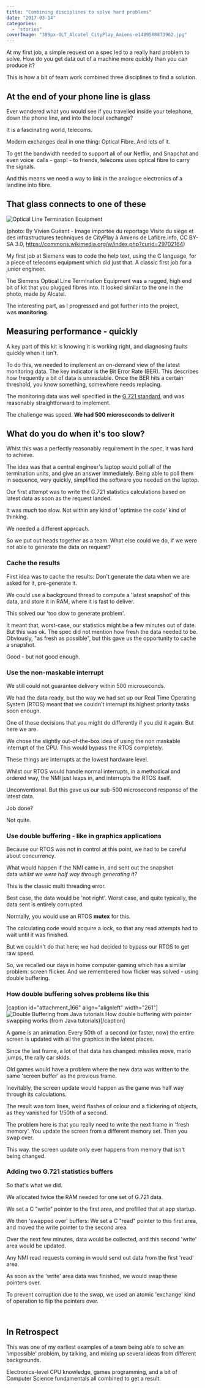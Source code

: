 ```yaml
---
title: "Combining disciplines to solve hard problems"
date: "2017-03-14"
categories: 
  - "stories"
coverImage: "389px-OLT_Alcatel_CityPlay_Amiens-e1489580873962.jpg"
---
```


At my first job, a simple request on a spec led to a really hard problem to solve. How do you get data out of a machine more quickly than you can produce it?

This is how a bit of team work combined three disciplines to find a solution.

<!--more-->

## At the end of your phone line is glass

Ever wondered what you would see if you travelled inside your telephone, down the phone line, and into the local exchange?

It is a fascinating world, telecoms.

Modern exchanges deal in one thing: Optical Fibre. And lots of it.

To get the bandwidth needed to support all of our Netflix, and Snapchat and even voice  calls - gasp! - to friends, telecoms uses optical fibre to carry the signals.

And this means we need a way to link in the analogue electronics of a landline into fibre.

## That glass connects to one of these

![Optical Line Termination Equipment](images/389px-OLT_Alcatel_CityPlay_Amiens-243x300.jpg)

(photo: By Vivien Guéant - Image importée du reportage Visite du siège et des infrastructures techniques de CityPlay à Amiens de Lafibre.info, CC BY-SA 3.0, https://commons.wikimedia.org/w/index.php?curid=29702164)

My first job at Siemens was to code the help text, using the C language, for a piece of telecoms equipment which did just that. A classic first job for a junior engineer.

The Siemens Optical Line Termination Equipment was a rugged, high end bit of kit that you plugged fibres into. It looked similar to the one in the photo, made by Alcatel.

The interesting part, as I progressed and got further into the project, was **monitoring**.

## Measuring performance - quickly

A key part of this kit is knowing it is working right, and diagnosing faults quickly when it isn't.

To do this, we needed to implement an on-demand view of the latest monitoring data. The key indicator is the Bit Error Rate (BER). This describes how frequently a bit of data is unreadable. Once the BER hits a certain threshold, you know something, somewhere needs replacing.

The monitoring data was well specified in the [G.721 standard](https://en.wikipedia.org/wiki/G.726), and was reasonably straightforward to implement.

The challenge was speed. **We had 500 microseconds to deliver it**

## What do you do when it's too slow?

Whlst this was a perfectly reasonably requirement in the spec, it was hard to achieve.

The idea was that a central engineer's laptop would poll all of the termination units, and give an answer immediately. Being able to poll them in sequence, very quickly, simplified the software you needed on the laptop.

Our first attempt was to write the G.721 statistics calculations based on latest data as soon as the request landed.

It was _much_ too slow. Not within any kind of 'optimise the code' kind of thinking.

We needed a different approach.

So we put out heads together as a team. What else could we do, if we were not able to generate the data on request?

### Cache the results

First idea was to cache the results: Don't generate the data when we are asked for it, pre-generate it.

We could use a background thread to compute a 'latest snapshot' of this data, and store it in RAM, where it is fast to deliver.

This solved our 'too slow to generate problem'.

It meant that, worst-case, our statistics might be a few minutes out of date. But this was ok. The spec did not mention how fresh the data needed to be. Obviously, "as fresh as possible", but this gave us the opportunity to cache a snapshot.

Good - but not good enough.

### Use the non-maskable interrupt

We still could not guarantee delivery within 500 microseconds.

We had the data ready, but the way we had set up our Real Time Operating System (RTOS) meant that we couldn't interrupt its highest priority tasks soon enough.

One of those decisions that you might do differently if you did it again. But here we are.

We chose the slightly out-of-the-box idea of using the non maskable interrupt of the CPU. This would bypass the RTOS completely.

These things are interrupts at the lowest hardware level.

Whilst our RTOS would handle normal interrupts, in a methodical and ordered way, the NMI just leaps in, and interrupts the RTOS itself.

Unconventional. But this gave us our sub-500 microsecond response of the latest data.

Job done?

Not quite.

### Use double buffering - like in graphics applications

Because our RTOS was not in control at this point, we had to be careful about concurrency.

What would happen if the NMI came in, and sent out the snapshot data _whilst we were half way through generating it?_

This is the classic multi threading error.

Best case, the data would be 'not right'. Worst case, and quite typically, the data sent is entirely corrupted.

Normally, you would use an RTOS **mutex** for this.

The calculating code would acquire a lock, so that any read attempts had to wait until it was finished.

But we couldn't do that here; we had decided to bypass our RTOS to get raw speed.

So, we recalled our days in home computer gaming which has a similar problem: screen flicker. And we remembered how flicker was solved - using double buffering.

### How double buffering solves problems like this

\[caption id="attachment\_166" align="alignleft" width="261"\]![Double Buffering from Java tutorials](images/pageFlipping-261x300.gif) How double buffering with pointer swapping works (from Java tutorials)\[/caption\]

A game is an animation. Every 50th of  a second (or faster, now) the entire screen is updated with all the graphics in the latest places.

Since the last frame, a lot of that data has changed: missiles move, mario jumps, the rally car skids.

Old games would have a problem where the new data was written to the same 'screen buffer' as the previous frame.

Inevitably, the screen update would happen as the game was half way through its calculations.

The result was torn lines, weird flashes of colour and a flickering of objects, as they vanished for 1/50th of a second.

The problem here is that you really need to write the next frame in 'fresh memory'. You update the screen from a different memory set. Then you swap over.

This way. the screen update only ever happens from memory that isn't being changed.

### Adding two G.721 statistics buffers

So that's what we did.

We allocated twice the RAM needed for one set of G.721 data.

We set a C "write" pointer to the first area, and prefilled that at app startup.

We then 'swapped over' buffers: We set a C "read" pointer to this first area, and moved the write pointer to the second area.

Over the next few minutes, data would be collected, and this second 'write' area would be updated.

Any NMI read requests coming in would send out data from the first 'read' area.

As soon as the 'write' area data was finished, we would swap these pointers over.

To prevent corruption due to the swap, we used an atomic 'exchange' kind of operation to flip the pointers over.

 

## In Retrospect

This was one of my earliest examples of a team being able to solve an 'impossible' problem, by talking, and mixing up several ideas from different backgrounds.

Electronics-level CPU knowledge, games programming, and a bit of Computer Science fundamentals all combined to get a result.
